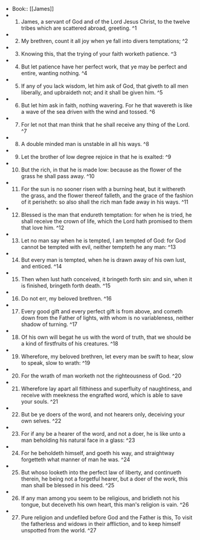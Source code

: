 - Book:: [[James]]
- 1. James, a servant of God and of the Lord Jesus Christ, to the twelve tribes which are scattered abroad, greeting. ^1
- 2. My brethren, count it all joy when ye fall into divers temptations; ^2
- 3. Knowing this, that the trying of your faith worketh patience. ^3
- 4. But let patience have her perfect work, that ye may be perfect and entire, wanting nothing. ^4
- 5. If any of you lack wisdom, let him ask of God, that giveth to all men liberally, and upbraideth not; and it shall be given him. ^5
- 6. But let him ask in faith, nothing wavering. For he that wavereth is like a wave of the sea driven with the wind and tossed. ^6
- 7. For let not that man think that he shall receive any thing of the Lord. ^7
- 8. A double minded man is unstable in all his ways. ^8
- 9. Let the brother of low degree rejoice in that he is exalted: ^9
- 10. But the rich, in that he is made low: because as the flower of the grass he shall pass away. ^10
- 11. For the sun is no sooner risen with a burning heat, but it withereth the grass, and the flower thereof falleth, and the grace of the fashion of it perisheth: so also shall the rich man fade away in his ways. ^11
- 12. Blessed is the man that endureth temptation: for when he is tried, he shall receive the crown of life, which the Lord hath promised to them that love him. ^12
- 13. Let no man say when he is tempted, I am tempted of God: for God cannot be tempted with evil, neither tempteth he any man: ^13
- 14. But every man is tempted, when he is drawn away of his own lust, and enticed. ^14
- 15. Then when lust hath conceived, it bringeth forth sin: and sin, when it is finished, bringeth forth death. ^15
- 16. Do not err, my beloved brethren. ^16
- 17. Every good gift and every perfect gift is from above, and cometh down from the Father of lights, with whom is no variableness, neither shadow of turning. ^17
- 18. Of his own will begat he us with the word of truth, that we should be a kind of firstfruits of his creatures. ^18
- 19. Wherefore, my beloved brethren, let every man be swift to hear, slow to speak, slow to wrath: ^19
- 20. For the wrath of man worketh not the righteousness of God. ^20
- 21. Wherefore lay apart all filthiness and superfluity of naughtiness, and receive with meekness the engrafted word, which is able to save your souls. ^21
- 22. But be ye doers of the word, and not hearers only, deceiving your own selves. ^22
- 23. For if any be a hearer of the word, and not a doer, he is like unto a man beholding his natural face in a glass: ^23
- 24. For he beholdeth himself, and goeth his way, and straightway forgetteth what manner of man he was. ^24
- 25. But whoso looketh into the perfect law of liberty, and continueth therein, he being not a forgetful hearer, but a doer of the work, this man shall be blessed in his deed. ^25
- 26. If any man among you seem to be religious, and bridleth not his tongue, but deceiveth his own heart, this man's religion is vain. ^26
- 27. Pure religion and undefiled before God and the Father is this, To visit the fatherless and widows in their affliction, and to keep himself unspotted from the world. ^27
